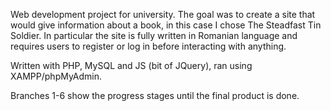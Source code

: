 Web development project for university. 
The goal was to create a site that would give information about a book, in this case I chose The Steadfast Tin Soldier.
In particular the site is fully written in Romanian language and requires users to register or log in before interacting with anything.

Written with PHP, MySQL and JS (bit of JQuery), ran using XAMPP/phpMyAdmin.

Branches 1-6 show the progress stages until the final product is done.

